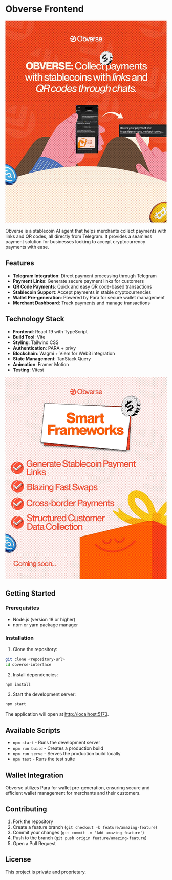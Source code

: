 # Obverse Frontend


![Screenshot](images/OBVERSE%203.jpg)

Obverse is a stablecoin AI agent that helps merchants collect payments with links and QR codes, all directly from Telegram. It provides a seamless payment solution for businesses looking to accept cryptocurrency payments with ease.



## Features

- **Telegram Integration**: Direct payment processing through Telegram
- **Payment Links**: Generate secure payment links for customers
- **QR Code Payments**: Quick and easy QR code-based transactions
- **Stablecoin Support**: Accept payments in stable cryptocurrencies
- **Wallet Pre-generation**: Powered by Para for secure wallet management
- **Merchant Dashboard**: Track payments and manage transactions

## Technology Stack

- **Frontend**: React 19 with TypeScript
- **Build Tool**: Vite
- **Styling**: Tailwind CSS
- **Authentication**: PARA + privy
- **Blockchain**: Wagmi + Viem for Web3 integration
- **State Management**: TanStack Query
- **Animation**: Framer Motion
- **Testing**: Vitest

![Screenshot](images/OBVERSE%20.jpg)

## Getting Started

### Prerequisites

- Node.js (version 18 or higher)
- npm or yarn package manager

### Installation

1. Clone the repository:
```bash
git clone <repository-url>
cd obverse-interface
```

2. Install dependencies:
```bash
npm install
```

3. Start the development server:
```bash
npm start
```

The application will open at [http://localhost:5173](http://localhost:5173).

## Available Scripts

- `npm start` - Runs the development server
- `npm run build` - Creates a production build
- `npm run serve` - Serves the production build locally
- `npm test` - Runs the test suite

## Wallet Integration

Obverse utilizes Para for wallet pre-generation, ensuring secure and efficient wallet management for merchants and their customers.

## Contributing

1. Fork the repository
2. Create a feature branch (`git checkout -b feature/amazing-feature`)
3. Commit your changes (`git commit -m 'Add amazing feature'`)
4. Push to the branch (`git push origin feature/amazing-feature`)
5. Open a Pull Request

## License

This project is private and proprietary.